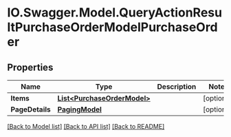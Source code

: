 # IO.Swagger.Model.QueryActionResultPurchaseOrderModelPurchaseOrder
## Properties

Name | Type | Description | Notes
------------ | ------------- | ------------- | -------------
**Items** | [**List&lt;PurchaseOrderModel&gt;**](PurchaseOrderModel.md) |  | [optional] 
**PageDetails** | [**PagingModel**](PagingModel.md) |  | [optional] 

[[Back to Model list]](../README.md#documentation-for-models) [[Back to API list]](../README.md#documentation-for-api-endpoints) [[Back to README]](../README.md)


